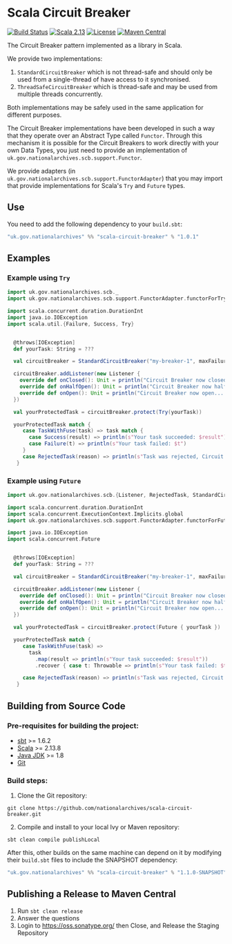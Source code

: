 # Scala Circuit Breaker

[![Build Status](https://github.com/nationalarchives/scala-circuit-breaker/actions/workflows/ci.yml/badge.svg?branch=main)](https://github.com/nationalarchives/scala-circuit-breaker/actions/workflows/ci.yml)
[![Scala 2.13](https://img.shields.io/badge/scala-2.13-red.svg)](http://scala-lang.org)
[![License](https://img.shields.io/badge/license-MIT-blue.svg)](https://opensource.org/licenses/MIT)
[![Maven Central](https://maven-badges.herokuapp.com/maven-central/uk.gov.nationalarchives/scala-circuit-breaker_2.13/badge.svg)](https://search.maven.org/search?q=g:uk.gov.nationalarchives)

The Circuit Breaker pattern implemented as a library in Scala.

We provide two implementations:
1. `StandardCircuitBreaker` which is not thread-safe and should only be used from a single-thread of have access to it synchronised.
2. `ThreadSafeCircuitBreaker` which is thread-safe and may be used from multiple threads concurrently.

Both implementations may be safely used in the same application for different purposes.

The Circuit Breaker implementations have been developed in such a way that they operate over an Abstract Type called `Functor`.
Through this mechanism it is possible for the Circuit Breakers to work directly with your own Data Types,
you just need to provide an implementation of `uk.gov.nationalarchives.scb.support.Functor`.

We provide adapters (in `uk.gov.nationalarchives.scb.support.FunctorAdapter`) that you may import that provide implementations for Scala's `Try` and `Future` types.

## Use

You need to add the following dependency to your `build.sbt`:

```scala
"uk.gov.nationalarchives" %% "scala-circuit-breaker" % "1.0.1"
```

## Examples

### Example using `Try`

```scala
import uk.gov.nationalarchives.scb._
import uk.gov.nationalarchives.scb.support.FunctorAdapter.functorForTry

import scala.concurrent.duration.DurationInt
import java.io.IOException
import scala.util.{Failure, Success, Try}


  @throws[IOException]
  def yourTask: String = ???

  val circuitBreaker = StandardCircuitBreaker("my-breaker-1", maxFailures = 5, resetTimeout = 120.seconds, exponentialBackoffFactor = 2, maxResetTimeout = 10.minutes)

  circuitBreaker.addListener(new Listener {
    override def onClosed(): Unit = println("Circuit Breaker now closed... you can take action on this event if you like!")
    override def onHalfOpen(): Unit = println("Circuit Breaker now half-open... you can take action on this event if you like!")
    override def onOpen(): Unit = println("Circuit Breaker now open... you can take action on this event if you like!")
  })

  val yourProtectedTask = circuitBreaker.protect(Try(yourTask))

  yourProtectedTask match {
     case TaskWithFuse(task) => task match {
       case Success(result) => println(s"Your task succeeded: $result")
       case Failure(t) => println(s"Your task failed: $t")
     }
     case RejectedTask(reason) => println(s"Task was rejected, Circuit Breaker is open: $reason")
   }
```

### Example using `Future`

```scala
import uk.gov.nationalarchives.scb.{Listener, RejectedTask, StandardCircuitBreaker, TaskWithFuse}

import scala.concurrent.duration.DurationInt
import scala.concurrent.ExecutionContext.Implicits.global
import uk.gov.nationalarchives.scb.support.FunctorAdapter.functorForFuture

import java.io.IOException
import scala.concurrent.Future


  @throws[IOException]
  def yourTask: String = ???

  val circuitBreaker = StandardCircuitBreaker("my-breaker-1", maxFailures = 5, resetTimeout = 120.seconds, exponentialBackoffFactor = 2, maxResetTimeout = 10.minutes)

  circuitBreaker.addListener(new Listener {
    override def onClosed(): Unit = println("Circuit Breaker now closed... you can take action on this event if you like!")
    override def onHalfOpen(): Unit = println("Circuit Breaker now half-open... you can take action on this event if you like!")
    override def onOpen(): Unit = println("Circuit Breaker now open... you can take action on this event if you like!")
  })

  val yourProtectedTask = circuitBreaker.protect(Future { yourTask })

  yourProtectedTask match {
     case TaskWithFuse(task) =>
       task
         .map(result => println(s"Your task succeeded: $result"))
         .recover { case t: Throwable => println(s"Your task failed: $t")}

     case RejectedTask(reason) => println(s"Task was rejected, Circuit Breaker is open: $reason")
   }
```

## Building from Source Code

### Pre-requisites for building the project:
* [sbt](https://www.scala-sbt.org/) >= 1.6.2  
* [Scala](https://www.scala-lang.org/) >= 2.13.8
* [Java JDK](https://adoptopenjdk.net/) >= 1.8
* [Git](https://git-scm.com)

### Build steps:
1. Clone the Git repository:
```
git clone https://github.com/nationalarchives/scala-circuit-breaker.git
```
2. Compile and install to your local Ivy or Maven repository:
```
sbt clean compile publishLocal
```
After this, other builds on the same machine can depend on it by modifying their `build.sbt` files to include the SNAPSHOT dependency:

```scala
"uk.gov.nationalarchives" %% "scala-circuit-breaker" % "1.1.0-SNAPSHOT"
```

## Publishing a Release to Maven Central

1. Run `sbt clean release`
2. Answer the questions
3. Login to https://oss.sonatype.org/ then Close, and Release the Staging Repository
